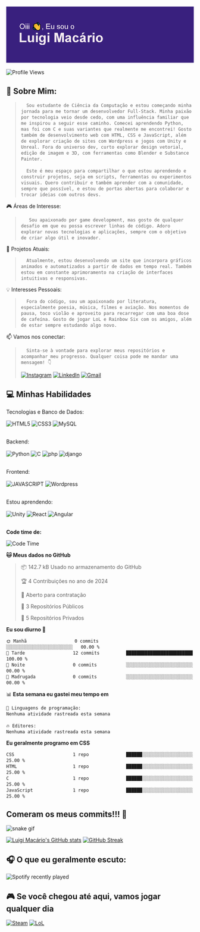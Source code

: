 ![MasterHead](https://github.com/LuigiBMacario/LuigiBMacario/blob/main/header.png?raw=true)

![Profile Views](http://img.shields.io/badge/Visualizac%C3%B5es%20do%20perfil-0-blue)

<h2>📍 Sobre Mim:</h2>

>       Sou estudante de Ciência da Computação e estou começando minha jornada para me tornar um desenvolvedor Full-Stack. Minha paixão por tecnologia veio desde cedo, com uma influência familiar que me inspirou a seguir esse caminho. Comecei aprendendo Python, mas foi com C e suas variantes que realmente me encontrei! Gosto também de desenvolvimento web com HTML, CSS e JavaScript, além de explorar criação de sites com Wordpress e jogos com Unity e Unreal. Fora do universo dev, curto explorar design vetorial, edição de imagem e 3D, com ferramentas como Blender e Substance Painter.
>
>       Este é meu espaço para compartilhar o que estou aprendendo e construir projetos, seja em scripts, ferramentas ou experimentos visuais. Quero contribuir e também aprender com a comunidade, sempre que possível, e estou de portas abertas para colaborar e trocar ideias com outros devs.

🎮 Áreas de Interesse:
    
>        Sou apaixonado por game development, mas gosto de qualquer desafio em que eu possa escrever linhas de código. Adoro explorar novas tecnologias e aplicações, sempre com o objetivo de criar algo útil e inovador.

🌱 Projetos Atuais: 
    
>       Atualmente, estou desenvolvendo um site que incorpora gráficos animados e automatizados a partir de dados em tempo real. Também estou em constante aprimoramento na criação de interfaces intuitivas e responsivas.

💡 Interesses Pessoais: 
    
>       Fora do código, sou um apaixonado por literatura, especialmente poesia, música, filmes e aviação. Nos momentos de pausa, toco violão e aproveito para recarregar com uma boa dose de cafeína. Gosto de jogar LoL e Rainbow Six com os amigos, além de estar sempre estudando algo novo.

📫 Vamos nos conectar: 
>       Sinta-se à vontade para explorar meus repositórios e acompanhar meu progresso. Qualquer coisa pode me mandar uma mensagem! 👇
>[![Instagram](https://img.shields.io/badge/Instagram-E4405F?style=for-the-badge&logo=instagram&logoColor=white)](https://instagram.com/luigibmacario)
>[![LinkedIn](https://img.shields.io/badge/LinkedIn-0077B5?style=for-the-badge&logo=linkedin&logoColor=white)](https://www.linkedin.com/in/luigi-macário-60630b292/)
>[![Gmail](https://img.shields.io/badge/Gmail-D14836?style=for-the-badge&logo=gmail&logoColor=white)](luigibmacario@gmail.com)



<h2>💻 Minhas Habilidades</h2>

<div>
    <p>Tecnologias e Banco de Dados:</p>
    <img align='center' alt='HTML5' src='https://img.shields.io/badge/HTML5-E34F26?style=for-the-badge&logo=html5&logoColor=white'>
    <img align='center' alt='CSS3' src='https://img.shields.io/badge/CSS-239120?&style=for-the-badge&logo=css3&logoColor=white'>
    <img align='center' alt='MySQL' src='https://img.shields.io/badge/MySQL-00000F?style=for-the-badge&logo=mysql&logoColor=white'>
    <br><br>
    <p>Backend:</p>
    <img align='center' alt='Python' src='https://img.shields.io/badge/Python-14354C?style=for-the-badge&logo=python&logoColor=white'>
    <img align='center' alt='C' src='https://img.shields.io/badge/C-00599C?style=for-the-badge&logo=c&logoColor=white'>
    <img align='center' alt='php' src='https://img.shields.io/badge/PHP-777BB4?style=for-the-badge&logo=php&logoColor=white'>
    <img align='center' alt='django' src='https://img.shields.io/badge/Django-092E20?style=for-the-badge&logo=django&logoColor=white'>
    <br><br>
    <p>Frontend:</p>
    <img align='center' alt='JAVASCRIPT' src='https://img.shields.io/badge/JavaScript-F7DF1E?style=for-the-badge&logo=javascript&logoColor=black'>
    <img align='center' alt='Wordpress' src='https://img.shields.io/badge/Wordpress-21759B?style=for-the-badge&logo=wordpress&logoColor=white'>
    <br><br>
    <p>Estou aprendendo:</p>
    <img align='center' alt='Unity' src='https://img.shields.io/badge/Unity-100000?style=for-the-badge&logo=unity&logoColor=white'>
    <img align='center' alt='React' src='https://img.shields.io/badge/React-20232A?style=for-the-badge&logo=react&logoColor=61DAFB'>
    <img align='center' alt='Angular' src='https://img.shields.io/badge/Angular-DD0031?style=for-the-badge&logo=angular&logoColor=white'>
    <br><br>
</div>

**Code time de:**

![Code Time](http://img.shields.io/badge/Code%20Time-0%20secs-blue)

<!--START_SECTION:waka-->
**🐱 Meus dados no GitHub** 

> 📦 142.7 kB Usado no armazenamento do GitHub 
 > 
> 🏆 4 Contribuições no ano de 2024
 > 
> 💼 Aberto para contratação
 > 
> 📜 3 Repositórios Públicos 
 > 
> 🔑 5 Repositórios Privados 
 > 
**Eu sou diurno 🐤** 

```text
🌞 Manhã                  0 commits           ░░░░░░░░░░░░░░░░░░░░░░░░░   00.00 % 
🌆 Tarde                  12 commits          █████████████████████████   100.00 % 
🌃 Noite                  0 commits           ░░░░░░░░░░░░░░░░░░░░░░░░░   00.00 % 
🌙 Madrugada              0 commits           ░░░░░░░░░░░░░░░░░░░░░░░░░   00.00 % 
```


📊 **Esta semana eu gastei meu tempo em** 

```text
💬 Linguagens de programação: 
Nenhuma atividade rastreada esta semana

🔥 Editores: 
Nenhuma atividade rastreada esta semana
```

**Eu geralmente programo em CSS** 

```text
CSS                      1 repo              ██████░░░░░░░░░░░░░░░░░░░   25.00 % 
HTML                     1 repo              ██████░░░░░░░░░░░░░░░░░░░   25.00 % 
C                        1 repo              ██████░░░░░░░░░░░░░░░░░░░   25.00 % 
JavaScript               1 repo              ██████░░░░░░░░░░░░░░░░░░░   25.00 % 
```




<!--END_SECTION:waka-->

<h2>Comeram os meus commits!!! 🐍</h2>

![snake gif](https://github.com/LuigiBMacario/LuigiBMacario/blob/output/github-contribution-grid-snake.gif)

[![Luigi Macário's GitHub stats](https://github-readme-stats.vercel.app/api?username=LuigiBMacario&show_icons=true&theme=algolia)](https://github.com/LuigiBMacario/github-readme-stats)
[![GitHub Streak](https://github-readme-streak-stats.herokuapp.com/?user=LuigiBMacario)](https://git.io/streak-stats)


<h2>🎧 O que eu geralmente escuto:</h2>

![Spotify recently played](https://spotify-recently-played-readme.vercel.app/api?user=31xfk7jjff526bymiwv4p4qhqq24)

<h2>🎮 Se você chegou até aqui, vamos jogar qualquer dia</h2>

[![Steam](https://img.shields.io/badge/Steam-000000?style=for-the-badge&logo=steam&logoColor=white)](https://steamcommunity.com/id/iamsamcee/)
[![LoL](https://img.shields.io/badge/Riot_Games-D32936?style=for-the-badge&logo=riot-games&logoColor=white)](https://www.op.gg/summoners/br/Samcee-SCAM)
